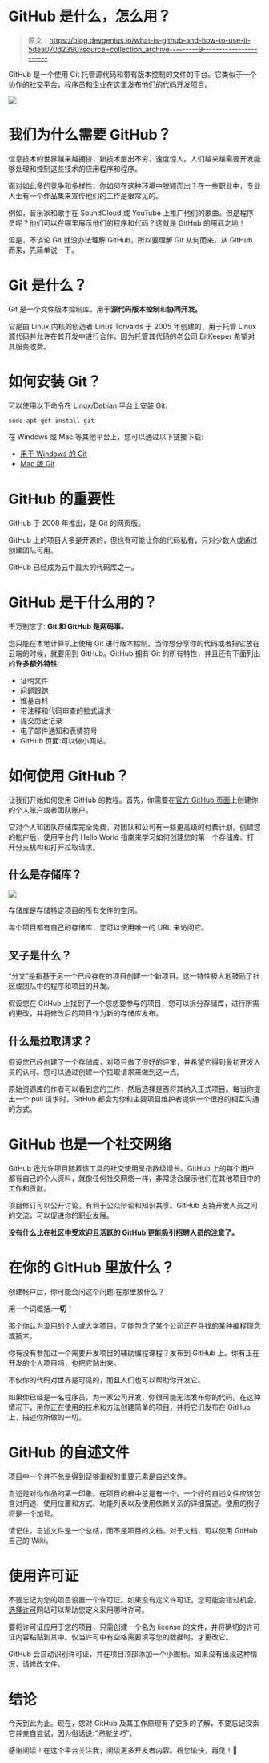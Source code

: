 # GitHub 是什么，怎么用？

> 原文：<https://blog.devgenius.io/what-is-github-and-how-to-use-it-5dea070d2390?source=collection_archive---------9----------------------->

GitHub 是一个使用 Git 托管源代码和带有版本控制的文件的平台。它类似于一个协作的社交平台，程序员和企业在这里发布他们的代码开发项目。

![](img/4bedaec96da229f33f05b5ab91505b5e.png)

# 我们为什么需要 GitHub？

信息技术的世界越来越拥挤，新技术层出不穷，速度惊人。人们越来越需要开发能够处理和控制这些技术的应用程序和程序。

面对如此多的竞争和多样性，你如何在这种环境中脱颖而出？在一些职业中，专业人士有一个作品集来宣传他们的工作是很常见的。

例如，音乐家和歌手在 SoundCloud 或 YouTube 上推广他们的歌曲。但是程序员呢？他们可以在哪里展示他们的程序和代码？这就是 GitHub 的用武之地！

但是，不谈论 Git 就没办法理解 GitHub，所以要理解 Git 从何而来，从 GitHub 而来，先简单说一下。

# Git 是什么？

Git 是一个文件版本控制库，用于**源代码版本控制**和**协同开发。**

它是由 Linux 内核的创造者 Linus Torvalds 于 2005 年创建的，用于托管 Linux 源代码并允许在其开发中进行合作，因为托管其代码的老公司 BitKeeper 希望对其服务收费。

# 如何安装 Git？

可以使用以下命令在 Linux/Debian 平台上安装 Git:

```
sudo apt-get install git
```

在 Windows 或 Mac 等其他平台上，您可以通过以下链接下载:

*   [用于 Windows 的 Git](https://git-scm.com/download/win)
*   [Mac 版 Git](https://git-scm.com/download/mac)

# GitHub 的重要性

GitHub 于 2008 年推出，是 Git 的网页版。

GitHub 上的项目大多是开源的，但也有可能让你的代码私有，只对少数人或通过创建团队可用。

GitHub 已经成为云中最大的代码库之一。

# GitHub 是干什么用的？

千万别忘了: **Git 和 GitHub 是两码事。**

您只能在本地计算机上使用 Git 进行版本控制。当你想分享你的代码或者把它放在云端的时候，就要用到 GitHub。GitHub 拥有 Git 的所有特性，并且还有下面列出的**许多额外特性**:

*   证明文件
*   问题跟踪
*   维基百科
*   带注释和代码审查的拉式请求
*   提交历史记录
*   电子邮件通知和表情符号
*   GitHub 页面:可以做小网站。

# 如何使用 GitHub？

让我们开始如何使用 GitHub 的教程。首先，你需要在[官方 GitHub 页面](https://github.com/)上创建你的个人账户或者团队账户。

它对个人和团队存储库完全免费，对团队和公司有一些更高级的付费计划。创建您的帐户后，使用平台的 Hello World 指南来学习如何创建您的第一个存储库、打开分支机构和打开拉取请求。

## 什么是存储库？

![](img/8b7033750cd433fd214afdcae8253fe2.png)

存储库是存储特定项目的所有文件的空间。

每个项目都有自己的存储库，您可以使用唯一的 URL 来访问它。

## 叉子是什么？

“分叉”是指基于另一个已经存在的项目创建一个新项目。这一特性极大地鼓励了社区或团队中的程序和项目的开发。

假设您在 GitHub 上找到了一个您想要参与的项目，您可以拆分存储库，进行所需的更改，并将修改后的项目作为新的存储库发布。

## 什么是拉取请求？

假设您已经创建了一个存储库，对项目做了很好的评审，并希望它得到最初开发人员的认可。您可以通过创建一个拉取请求来做到这一点。

原始资源库的作者可以看到您的工作，然后选择是否将其纳入正式项目。每当你提出一个 pull 请求时，GitHub 都会为你和主要项目维护者提供一个很好的相互沟通的方式。

# GitHub 也是一个社交网络

GitHub 还允许项目随着该工具的社交使用呈指数级增长。GitHub 上的每个用户都有自己的个人资料，就像任何社交网络一样，非常适合展示他们在其他项目中的工作和贡献。

项目修订可以公开讨论，有利于公众辩论和知识共享。GitHub 支持开发人员之间的交流，可以促进你的职业发展。

**没有什么比在社区中受欢迎且活跃的 GitHub 更能吸引招聘人员的注意了。**

# 在你的 GitHub 里放什么？

创建帐户后，你可能会问这个问题:在那里放什么？

用一个词概括:**一切！**

那个你认为没用的个人或大学项目，可能包含了某个公司正在寻找的某种编程理念或技术。

你有没有参加过一个需要开发项目的辅助编程课程？发布到 GitHub 上。你有正在开发的个人项目吗，也把它贴出来。

不仅你的代码对世界是可见的，而且人们也可以帮助你开发它。

如果你已经是一名程序员，为一家公司开发，你很可能无法发布你的代码。在这种情况下，用你正在使用的技术和方法创建简单的项目，并将它们发布在 GitHub 上，描述你所做的一切。

# GitHub 的自述文件

项目中一个并不总是得到足够重视的重要元素是自述文件。

自述是对你作品的第一印象。在项目的根中总是有一个。一个好的自述文件应该包含对用途、使用位置和方式、功能列表以及使用依赖关系的详细描述。使用的例子将是一个加号。

请记住，自述文件是一个总结，而不是项目的文档。对于文档，可以使用 GitHub 自己的 Wiki。

# 使用许可证

不要忘记为您的项目设置一个许可证。如果没有定义许可证，您可能会错过机会。[选择许可](https://choosealicense.com/)网站可以帮助您定义采用哪种许可。

要将许可证应用于您的项目，只需创建一个名为 license 的文件，并将确切的许可证内容粘贴到其中。仅当许可中有空格需要填写您的数据时，才更改它。

GitHub 会自动识别许可证，并在项目顶部添加一个小图标。如果没有出现这种情况，请修改文件。

# 结论

今天到此为止。现在，您对 GitHub 及其工作原理有了更多的了解，不要忘记探索它并亲自尝试，因为俗话说:*“熟能生巧”*。

感谢阅读！在这个平台关注我，阅读更多开发者内容。祝您愉快，再见！👋
